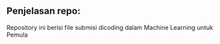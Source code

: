 ## Penjelasan repo:
Repository ini berisi file submisi dicoding dalam Machine Learning untuk Pemula
